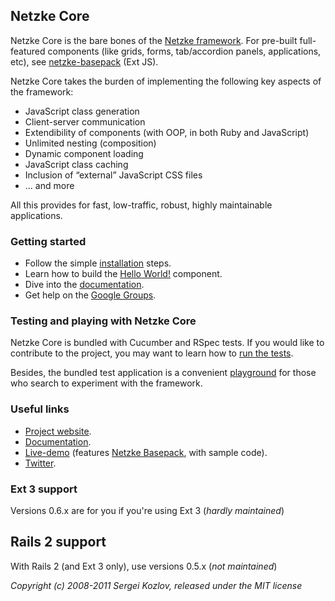 ## Netzke Core

Netzke Core is the bare bones of the [Netzke framework](https://github.com/skozlov/netzke). For pre-built full-featured components (like grids, forms, tab/accordion panels, applications, etc), see [netzke-basepack](http://github.com/skozlov/netzke-basepack) (Ext JS).

Netzke Core takes the burden of implementing the following key aspects of the framework:

* JavaScript class generation
* Client-server communication
* Extendibility of components (with OOP, in both Ruby and JavaScript)
* Unlimited nesting (composition)
* Dynamic component loading
* JavaScript class caching
* Inclusion of “external” JavaScript CSS files
* ... and more

All this provides for fast, low-traffic, robust, highly maintainable applications.

### Getting started

* Follow the simple [installation](https://github.com/skozlov/netzke-core/wiki/Installation) steps.
* Learn how to build the [Hello World!](https://github.com/skozlov/netzke-core/wiki/Hello-world-extjs) component.
* Dive into the [documentation](https://github.com/skozlov/netzke/wiki).
* Get help on the [Google Groups](http://groups.google.com/group/netzke).

### Testing and playing with Netzke Core

Netzke Core is bundled with Cucumber and RSpec tests. If you would like to contribute to the project, you may want to learn how to [run the tests](https://github.com/skozlov/netzke-core/wiki/Automated-testing).

Besides, the bundled test application is a convenient [playground](https://github.com/skozlov/netzke-core/wiki/Playground) for those who search to experiment with the framework.

### Useful links
* [Project website](http://netzke.org).
* [Documentation](https://github.com/skozlov/netzke/wiki).
* [Live-demo](http://demo.netzke.org) (features [Netzke Basepack](https://github.com/skozlov/netzke-basepack), with sample code).
* [Twitter](http://twitter.com/netzke).

### Ext 3 support
Versions 0.6.x are for you if you're using Ext 3 (*hardly maintained*)

## Rails 2 support
With Rails 2 (and Ext 3 only), use versions 0.5.x (*not maintained*)

*Copyright (c) 2008-2011 Sergei Kozlov, released under the MIT license*
